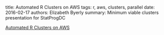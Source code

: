 title: Automated R Clusters on AWS
tags: r, aws, clusters, parallel
date: 2016-02-17
authors: Elizabeth Byerly
summary: Minimum viable clusters presentation for StatProgDC

[Automated R Clusters on AWS]({filename}/presentations/minimum-viable-cluster.html)